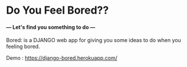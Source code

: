# Do You Feel Bored??
#### — Let's find you something to do —


Bored: is a DJANGO web app for giving you some ideas to do when you feeling bored.

Demo : https://django-bored.herokuapp.com/
